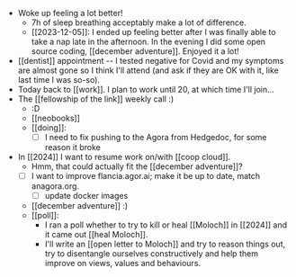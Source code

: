 - Woke up feeling a lot better!
  - 7h of sleep breathing acceptably make a lot of difference.
  - [[2023-12-05]]: I ended up feeling better after I was finally able to take a nap late in the afternoon. In the evening I did some open source coding, [[december adventure]]. Enjoyed it a lot!
- [[dentist]] appointment -- I tested negative for Covid and my symptoms are almost gone so I think I'll attend (and ask if they are OK with it, like last time I was so-so).
- Today back to [[work]]. I plan to work until 20, at which time I'll join...
- The [[fellowship of the link]] weekly call :)
  - :D
  - [[neobooks]]
  - [[doing]]: 
    - [ ] I need to fix pushing to the Agora from Hedgedoc, for some reason it broke 
- In [[2024]] I want to resume work on/with [[coop cloud]].
  - Hmm, that could actually fit the [[december adventure]]?
  - [ ] I want to improve flancia.agor.ai; make it be up to date, match anagora.org.
    - [ ] update docker images
  - [[december adventure]] :)
  - [[poll]]:
    - I ran a poll whether to try to kill or heal [[Moloch]] in [[2024]] and it came out [[heal Moloch]].
    - I'll write  an [[open letter to Moloch]] and try to reason things out, try to disentangle ourselves constructively and help them improve on views, values and behaviours.
